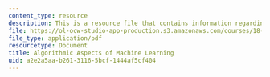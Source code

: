 ```yaml
---
content_type: resource
description: This is a resource file that contains information regarding chapter 3.
file: https://ol-ocw-studio-app-production.s3.amazonaws.com/courses/18-409-algorithmic-aspects-of-machine-learning-spring-2015/a2e2a5aab26131165bcf1444af5cf404_MIT18_409S15_chapp3.pdf
file_type: application/pdf
resourcetype: Document
title: Algorithmic Aspects of Machine Learning
uid: a2e2a5aa-b261-3116-5bcf-1444af5cf404
---
```

